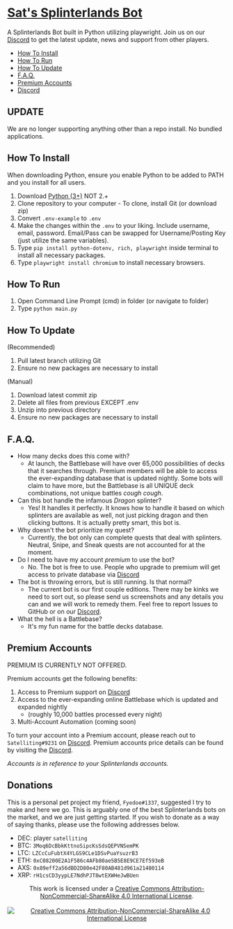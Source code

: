 <!-- <p align="center">
  <img src="https://raw.githubusercontent.com/Satelliting/Sats-Splinterlands-Bot/main/website/logo.png" alt="Sat's Splinterlands Bot" />
</p> -->

# [Sat's Splinterlands Bot](https://satelliting.github.io/Sats-Splinterlands-Bot/)

A Splinterlands Bot built in Python utilizing playwright. Join us on our [Discord](https://discord.gg/9SYtVSzu9z) to get the latest update, news and support from other players.

- [How To Install](#how-to-install)
- [How To Run](#how-to-run)
- [How To Update](#how-to-update)
- [F.A.Q.](#f.a.q.)
- [Premium Accounts](#premium-accounts)
- [Discord](https://discord.gg/9SYtVSzu9z)

## UPDATE

We are no longer supporting anything other than a repo install. No bundled applications.

## How To Install

When downloading Python, ensure you enable Python to be added to PATH and you install for all users.

1. Download [Python (3+)](https://www.python.org/downloads/) NOT 2.+
2. Clone repository to your computer - To clone, install Git (or download zip)
3. Convert `.env-example` to `.env`
4. Make the changes within the `.env` to your liking. Include username, email, password. Email/Pass can be swapped for Username/Posting Key (just utilize the same variables).
5. Type `pip install python-dotenv, rich, playwright` inside terminal to install all necessary packages.
6. Type `playwright install chromium` to install necessary browsers.

## How To Run

1. Open Command Line Prompt (cmd) in folder (or navigate to folder)
2. Type `python main.py`

## How To Update

(Recommended)

1. Pull latest branch utilizing Git
2. Ensure no new packages are necessary to install

(Manual)

1. Download latest commit zip
2. Delete all files from previous EXCEPT .env
3. Unzip into previous directory
4. Ensure no new packages are necessary to install

## F.A.Q.

- How many decks does this come with?
  - At launch, the Battlebase will have over 65,000 possibilities of decks that it searches through. Premium members will be able to access the ever-expanding database that is updated nightly. Some bots will claim to have more, but the Battlebase is all UNIQUE deck combinations, not unique battles _cough_ _cough_.
- Can this bot handle the infamous _Dragon_ splinter?
  - Yes! It handles it perfectly. It knows how to handle it based on which splinters are available as well, not just picking dragon and then clicking buttons. It is actually pretty smart, this bot is.
- Why doesn't the bot prioritize my quest?
  - Currently, the bot only can complete quests that deal with splinters. Neutral, Snipe, and Sneak quests are not accounted for at the moment.
- Do I need to have my account _premium_ to use the bot?
  - No. The bot is free to use. People who upgrade to premium will get access to private database via [Discord](https://discord.gg/9SYtVSzu9z)
- The bot is throwing errors, but is still running. Is that normal?
  - The current bot is our first couple editions. There may be kinks we need to sort out, so please send us screenshots and any details you can and we will work to remedy them. Feel free to report Issues to GitHub or on our [Discord](https://discord.gg/9SYtVSzu9z).
- What the hell is a Battlebase?
  - It's my fun name for the battle decks database.

## Premium Accounts

PREMIUM IS CURRENTLY NOT OFFERED.

Premium accounts get the following benefits:

1. Access to Premium support on [Discord](https://discord.gg/9SYtVSzu9z)
2. Access to the ever-expanding online Battlebase which is updated and expanded nightly
   - (roughly 10,000 battles processed every night)
3. Multi-Account Automation (coming soon)

To turn your account into a Premium account, please reach out to `Satelliting#9231` on [Discord](https://discord.gg/9SYtVSzu9z).
Premium accounts price details can be found by visiting the [Discord](https://discord.gg/9SYtVSzu9z).

_Accounts is in reference to your Splinterlands accounts._

## Donations

This is a personal pet project my friend, `Fyedoe#1337`, suggested I try to make and here we go. This is arguably one of the best Splinterlands bots on the market, and we are just getting started. If you wish to donate as a way of saying thanks, please use the following addresses below.

- DEC: player `satelliting`
- BTC: `3Moq6DcBbkKttnoSipcKsSdsQEPVNSemPK`
- LTC: `LZCcCuFubtX4YLGS9CLe1DSvPuaYsuzrB3`
- ETH: `0xC08200E2A1F586c4AFb80ae5B5E8E9CE7Ef593eB`
- AXS: `0x89eff2a56dBD2D80e42F80AB481d961a21480114`
- XRP: `rH1csCD3yypLE7NdhPJT8wtEXWHeJwBUen`

<p align="center">
  This work is licensed under a <a href="https://creativecommons.org/licenses/by-nc-sa/4.0/">Creative Commons Attribution-NonCommercial-ShareAlike 4.0 International License</a>.<br /><br />
  <a href="https://creativecommons.org/licenses/by-nc-sa/4.0/"><img src="https://licensebuttons.net/l/by-nc-sa/4.0/88x31.png" alt="Creative Commons Attribution-NonCommercial-ShareAlike 4.0 International License" /></a>
</p>
